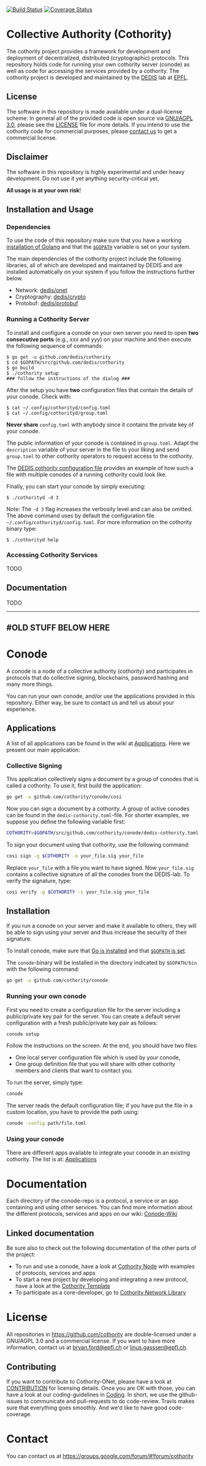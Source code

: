 [![Build Status](https://travis-ci.org/cothority/conode.svg?branch=master)](https://travis-ci.org/cothority/conode)
[![Coverage Status](https://coveralls.io/repos/github/cothority/conode/badge.svg)](https://coveralls.io/github/cothority/conode)


# Collective Authority (Cothority)

The cothority project provides a framework for development and deployment of decentralized, distributed (cryptographic) protocols. This repository holds code for running your own cothority server (conode) as well as code for accessing the services provided by a cothority. The cothority project is developed and maintained by the [DEDIS](http://dedis.epfl.ch) lab at [EPFL](https://epfl.ch). 

## License

The software in this repository is made available under a dual-license scheme: In general all of the provided code is open source via [GNU/AGPL 3.0](https://www.gnu.org/licenses/agpl-3.0.en.html), please see the [LICENSE]() file for more details. If you intend to use the cothority code for commercial purposes, please [contact us]() to get a commercial license.

## Disclaimer 

The software in this repository is highly experimental and under heavy development. Do not use it yet anything security-critical yet.

**All usage is at your own risk**!


## Installation and Usage

### Dependencies

To use the code of this repository make sure that you have a working [installation of Golang](https://golang.org/doc/install) and that the
[`$GOPATH`](https://golang.org/doc/code.html#GOPATH) variable is set on your system.

The main dependencies of the cothority project include the following libraries, all of which are developed and maintained by DEDIS and are installed automatically on your system if you follow the instructions further below.

- Network: [dedis/onet](https://github.com/dedis/onet)
- Cryptography: [dedis/crypto](https://github.com/dedis/crypto)
- Protobuf: [dedis/protobuf](https://github.com/dedis/protobuf)

### Running a Cothority Server

To install and configure a conode on your own server you need to open **two consecutive ports** (e.g., xxx and yyy) on your machine and then execute the following sequence of commands:

```
$ go get -u github.com/dedis/cothority
$ cd $GOPATH/src/github.com/dedis/cothority
$ go build
$ ./cothority setup
### follow the instructions of the dialog ###
```

After the setup you have **two** configuration files that contain the details of your conode. Check with:

```
$ cat ~/.config/cothorityd/config.toml
$ cat ~/.config/cothorityd/group.toml
```

**Never share** `config.toml` with anybody since it contains the private key of your conode.

The public information of your conode is contained in `group.toml`. Adapt the `description` variable of your server in the file to your liking and send `group.toml` to other cothority operators to request access to the cothority. 

The [DEDIS cothority configuration file](https://github.com/dedis/cothority/blob/master/dedis-servers.toml) provides an example of how such a file with multiple conodes of a running cothority could look like.

Finally, you can start your conode by simply executing:

```
$ ./cothorityd -d 3
```

Note: The `-d 3` flag increases the verbosity level and can also be omitted. The above command uses by default the configuration file `~/.config/cothorityd/config.toml`. For more information on the cothority binary type:

```
$ ./cothorityd help
```


### Accessing Cothority Services

TODO


## Documentation

TODO


---
#OLD STUFF BELOW HERE
---
# Conode

A conode is a node of a collective authority (cothority) and participates
in protocols that do collective signing, blockchains, password hashing and
many more things. 

You can run your own conode, and/or use the applications provided in this
repository. Either way, be sure to contact us and tell us about your
experience.

## Applications

A list of all applications can be found in the wiki at
[Applications](https://github.com/cothority/conode/wiki/Apps). Here we present
our main application:

### Collective Signing

This application collectively signs a document by a group of conodes that is
called a cothority. To use it, first build the application:
```bash
go get -u github.com/cothority/conode/cosi
```

Now you can sign a document by a cothority. A group of active conodes can be
found in the `dedis-cothority.toml`-file. For shorter examples, we suppose you
define the following variable first:

```bash
COTHORITY=$GOPATH/src/github.com/cothority/conode/dedis-cothority.toml 
```

To sign your document using that cothority, use the following command:

```bash
cosi sign -g $COTHORITY -o your_file.sig your_file
```

Replace `your_file` with a file you want to have signed. Now `your_file.sig`
contains a collective signature of all the conodes from the DEDIS-lab. To
verify the signature, type:

```bash
cosi verify -g $COTHORITY -s your_file.sig your_file
```

## Installation

If you run a conode on your server and make it available to
others, they will be able to sign using your server and thus increase the
security of their signature.

To install conode, make sure that
[Go is installed](https://golang.org/doc/install)
and that
[`$GOPATH` is set](https://golang.org/doc/code.html#GOPATH).

The `conode`-binary will be installed in the directory indicated by `$GOPATH/bin`
with the following command:
```bash
go get -u github.com/cothority/conode
```

### Running your own conode

First you need to create a configuration file for the server including a 
public/private key pair for the server. 
You can create a default server configuration with a fresh 
public/private key pair as follows:

```bash
conode setup
```

Follow the instructions on the screen. At the end, you should have two files:
* One local server configuration file which is used by your conode,
* One group definition file that you will share with other cothority members and
  clients that want to contact you.

To run the server, simply type:
```bash
conode
```

The server reads the default configuration file; if you have put the
file in a custom location, you have to provide the path using:
```bash
conode -config path/file.toml
```

### Using your conode

There are different apps available to integrate your conode in an existing
cothority. The list is at:
[Applications](https://github.com/cothority/conode/wiki/Apps)

# Documentation

Each directory of the conode-repo is a protocol, a service or an app containing
and using other services. You can find more information about the different
protocols, services and apps on our wiki:
[Conode-Wiki](https://github.com/cothority/conode/wiki)

## Linked documentation

Be sure also to check out the following documentation of the other parts of
the project:

- To run and use a conode, have a look at 
	[Cothority Node](https://github.com/cothority/conode/wiki)
	with examples of protocols, services and apps
- To start a new project by developing and integrating a new protocol, have a look at
	the [Cothority Template](https://github.com/cothority/template/wiki)
- To participate as a core-developer, go to 
	[Cothority Network Library](https://github.com/cothority/conet/wiki)

# License

All repositories in https://github.com/cothority are double-licensed under a 
GNU/AGPL 3.0 and a commercial license. If you want to have more information, 
contact us at bryan.ford@epfl.ch or linus.gassser@epfl.ch.

## Contributing

If you want to contribute to Cothority-ONet, please have a look at 
[CONTRIBUTION](https://github.com/cothority/conode/blobl/master/CONTRIBUTION) for
licensing details. Once you are OK with those, you can have a look at our
coding-guidelines in
[Coding](https://github.com/dedis/Coding). In short, we use the github-issues
to communicate and pull-requests to do code-review. Travis makes sure that
everything goes smoothly. And we'd like to have good code-coverage.

# Contact

You can contact us at https://groups.google.com/forum/#!forum/cothority